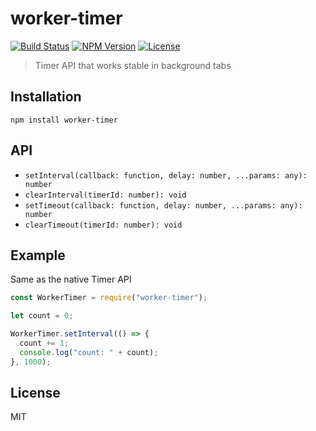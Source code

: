 # worker-timer
[![Build Status](http://img.shields.io/travis/mohayonao/worker-timer.svg?style=flat-square)](https://travis-ci.org/mohayonao/worker-timer)
[![NPM Version](http://img.shields.io/npm/v/worker-timer.svg?style=flat-square)](https://www.npmjs.org/package/worker-timer)
[![License](http://img.shields.io/badge/license-MIT-brightgreen.svg?style=flat-square)](http://mohayonao.mit-license.org/)

> Timer API that works stable in background tabs

## Installation

```
npm install worker-timer
```

## API

- `setInterval(callback: function, delay: number, ...params: any): number`
- `clearInterval(timerId: number): void`
- `setTimeout(callback: function, delay: number, ...params: any): number`
- `clearTimeout(timerId: number): void`

## Example

Same as the native Timer API

```js
const WorkerTimer = require("worker-timer");

let count = 0;

WorkerTimer.setInterval(() => {
  count += 1;
  console.log("count: " + count);
}, 1000);
```

## License

MIT
